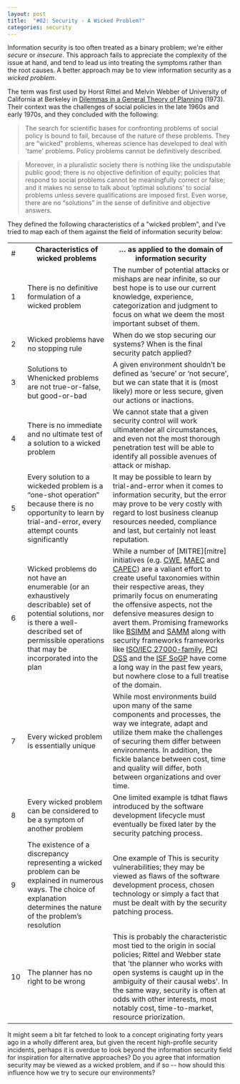 ```yaml
---
layout: post
title:  "#02: Security - A Wicked Problem?"
categories: security
---
```


Information security is too often treated as a binary problem; we're either <em>secure</em> or <em>insecure</em>. This approach fails to appreciate the complexity of the issue at hand, and tend to lead us into treating the symptoms rather than the root causes. A better approach may be to view information security as a <em>wicked problem</em>.

The term was first used by Horst Rittel and Melvin Webber of University of California at Berkeley in 
[Dilemmas in a General Theory of Planning][rittel] (1973). Their context was the challenges of social policies in the late 1960s and early 1970s, and they concluded with the following:

> The search for scientific bases for confronting problems of social policy is bound to fail, because of the nature of these problems. They are "wicked" problems, whereas science has developed to deal with 'tame' problems. Policy problems cannot be definitively described.

> Moreover, in a pluralistic society there is nothing like the undisputable public good; there is no objective definition of equity; policies that respond to social problems cannot be meaningfully correct or false; and it makes no sense to talk about &#8216;optimal solutions&#8217; to social problems unless severe qualifications are imposed first. Even worse, there are no &#8220;solutions&#8221; in the sense of definitive and objective answers.

They defined the following characteristics of a "wicked problem", and I've tried to map each of them against the field of information security below:

<table>
	<tr>
		<td>#</td>
		<th>Characteristics of wicked problems</th>
		<th>&#8230; as applied to the domain of information security</th>
	</tr>
	<tr>
		<td>1</td>
		<td>There is no definitive formulation of a wicked problem</td>
		<td>The number of potential attacks or mishaps are near infinite, so our best hope is to use our current knowledge, experience, categorization and judgment to focus on what we deem the most important subset of them.</td>
	</tr>
	<tr>
		<td>2</td>
		<td>Wicked problems have no stopping rule</td>
		<td>When do we stop securing our systems? When is the final security patch applied?</td>
	</tr>
	<tr>
		<td>3</td>
		<td>Solutions to Whenicked problems are not true-or-false, but good-or-bad</td>
		<td>A given environment shouldn&#8217;t be defined as &lsquo;secure&rsquo; or &lsquo;not secure&rsquo;, but we can state that it is (most likely) more or less secure, given our actions or inactions.</td>
	</tr>
	<tr>
		<td>4</td>
		<td>There is no immediate and no ultimate test of a solution to a wicked problem</td>
		<td>We cannot state that a given security control will work ultimatender all circumstances, and even not the most thorough penetration test will be able to identify all possible avenues of attack or mishap.</td>
	</tr>
	<tr>
		<td>5</td>
		<td>Every solution to a wickeded problem is a &ldquo;one-shot operation&rdquo; because there is no opportunity to learn by trial-and-error, every attempt counts significantly</td>
		<td>It may be possible to learn by trial-and-error when it comes to information security, but the error may prove to be very costly with regard to lost business cleanup resources needed, compliance and last, but certainly not least reputation.</td>
	</tr>
	<tr>
		<td>6</td>
		<td>Wicked problems do not have an enumerable (or an exhaustively describable) set of potential solutions, nor is there a well-described set of permissible operations that may be incorporated into the plan</td>
		<td>While a number of [MITRE][mitre] initiatives
(e.g. <a href=http://cwe.mitre.org/><span class="caps">CWE</span></a>, <a href=http://maec.mitre.org/><span class="caps">MAEC</span></a> and <a href=http://capec.mitre.org/><span class="caps">CAPEC</span></a>)  are a valiant effort to create useful taxonomies within their respective areas, they primarily focus on enumerating the offensive aspects, not the defensive measures design to avert them. Promising frameworks like <a href=http://bsimm.com/><span class="caps">BSIMM</span></a> and <a href=http://www.opensamm.org/><span class="caps">SAMM</span></a> along with security frameworks frameworks like <a href=http://en.wikipedia.org/wiki/ISO/IEC_27000-series><span class="caps">ISO</span>/<span class="caps">IEC</span> 27000-family</a>, <a href=https://www.pcisecuritystandards.org/security_standards/><span class="caps">PCI</span> <span class="caps">DSS</span></a> and the <a href=https://www.securityforum.org/resources/downloads/latestreports/><span class="caps">ISF</span> SoGP</a> have come a long way in the past few years, but nowhere close to a full treatise of the domain.</td>
	</tr>
	<tr>
		<td>7</td>
		<td>Every wicked problem is essentially unique</td>
		<td>While most environments build upon many of the same components and processes, the way we integrate, adapt and utilize them make the challenges of securing them differ between environments. In addition, the fickle balance between cost, time and quality will differ, both between organizations and over time.</td>
	</tr>
	<tr>
		<td>8</td>
		<td>Every wicked problem can be considered to be a symptom of another problem</td>
		<td>One limited example is tdhat flaws introduced by the software development lifecycle must eventually be fixed later by the security patching process.</td>
	</tr>
	<tr>
		<td>9</td>
		<td>The existence of a discrepancy representing a wicked problem can be explained in numerous ways. The choice of explanation determines the nature of the problem&#8217;s resolution</td>
		<td>One example of This is security vulnerabilities; they may be viewed as flaws of the software development process, chosen technology or simply a fact that must be dealt with by the security patching process.</td>
	</tr>
	<tr>
		<td>10</td>
		<td>The planner has no right to be wrong</td>
		<td>This is probably the characteristic most tied to the origin in social policies; Rittel and Webber state that 'the planner who works with open systems is caught up in the ambiguity of their causal webs'. In the same way, security is often at odds with other interests, most notably cost, time-to-market, resource priorization.</td>
	</tr>
</table>

It might seem a bit far fetched to look to a concept originating forty years ago in a wholly different area, but given the recent high-profile security incidents, perhaps it is overdue to look beyond the information security field for inspiration for alternative approaches?  Do you agree that information security may be viewed as a wicked problem, and if so -- how should this influence how we try to secure our environments?

[rittel]: http://www.uctc.net/mwebber/Rittel+Webber+Dilemmas+General_Theory_of_Planning.pdf
[mitre]:  http://www.mitre.org/
